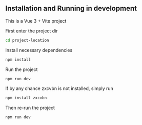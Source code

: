 
## Installation and Running in development

This is a Vue 3 + Vite project

First enter the project dir
```bash
cd project-location
```

Install necessary dependencies
```bash
npm install
```

Run the project
```bash
npm run dev
```

If by any chance zxcvbn is not installed, simply run
```bash
npm install zxcvbn
```

Then re-run the project
```bash
npm run dev
```
